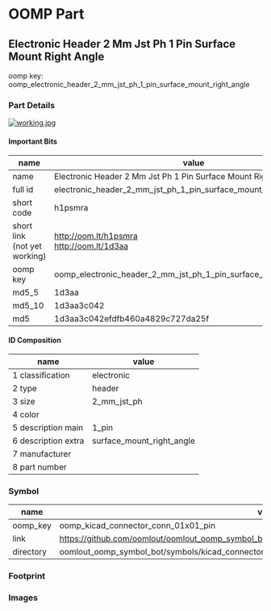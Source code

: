 # OOMP Part  
## Electronic Header 2 Mm Jst Ph 1 Pin Surface Mount Right Angle  
  
oomp key: oomp_electronic_header_2_mm_jst_ph_1_pin_surface_mount_right_angle  
  
### Part Details  
  
[![working.jpg](working_600.jpg)](working.jpg)  
  
#### Important Bits  
| name | value | 
| --- | --- | 
| name | Electronic Header 2 Mm Jst Ph 1 Pin Surface Mount Right Angle | 
| full id | electronic_header_2_mm_jst_ph_1_pin_surface_mount_right_angle | 
| short code | h1psmra | 
| short link<br>(not yet working) | http://oom.lt/h1psmra<br>http://oom.lt/1d3aa | 
| oomp key | oomp_electronic_header_2_mm_jst_ph_1_pin_surface_mount_right_angle | 
| md5_5 | 1d3aa | 
| md5_10 | 1d3aa3c042 | 
| md5 | 1d3aa3c042efdfb460a4829c727da25f | 
#### ID Composition  
| name | value | 
| --- | --- | 
| 1 classification | electronic | 
| 2 type | header | 
| 3 size | 2_mm_jst_ph | 
| 4 color |  | 
| 5 description main | 1_pin | 
| 6 description extra | surface_mount_right_angle | 
| 7 manufacturer |  | 
| 8 part number |  | 
### Symbol  
| name | value | 
| --- | --- | 
| oomp_key | oomp_kicad_connector_conn_01x01_pin | 
| link | https://github.com/oomlout/oomlout_oomp_symbol_bot/tree/main/symbols/kicad_connector_conn_01x01_pin | 
| directory | oomlout_oomp_symbol_bot/symbols/kicad_connector_conn_01x01_pin//working/working.kicad_sym | 
### Footprint  
### Images  
